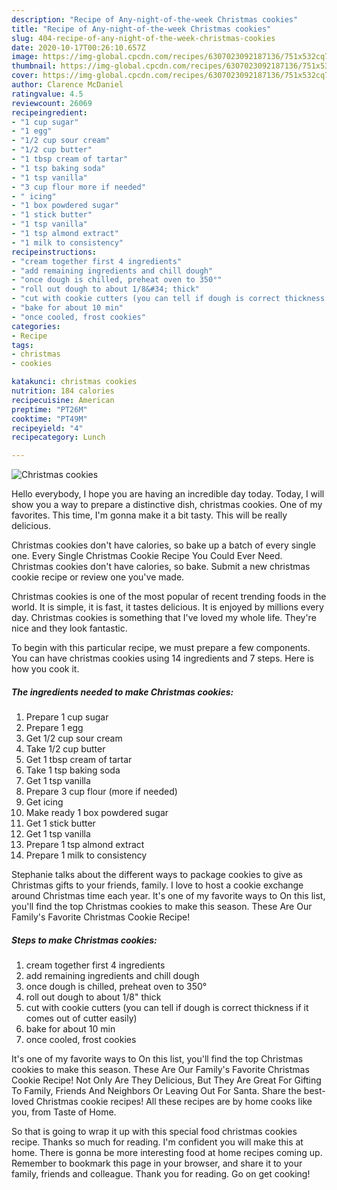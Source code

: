 ```yaml
---
description: "Recipe of Any-night-of-the-week Christmas cookies"
title: "Recipe of Any-night-of-the-week Christmas cookies"
slug: 404-recipe-of-any-night-of-the-week-christmas-cookies
date: 2020-10-17T00:26:10.657Z
image: https://img-global.cpcdn.com/recipes/6307023092187136/751x532cq70/christmas-cookies-recipe-main-photo.jpg
thumbnail: https://img-global.cpcdn.com/recipes/6307023092187136/751x532cq70/christmas-cookies-recipe-main-photo.jpg
cover: https://img-global.cpcdn.com/recipes/6307023092187136/751x532cq70/christmas-cookies-recipe-main-photo.jpg
author: Clarence McDaniel
ratingvalue: 4.5
reviewcount: 26069
recipeingredient:
- "1 cup sugar"
- "1 egg"
- "1/2 cup sour cream"
- "1/2 cup butter"
- "1 tbsp cream of tartar"
- "1 tsp baking soda"
- "1 tsp vanilla"
- "3 cup flour more if needed"
- " icing"
- "1 box powdered sugar"
- "1 stick butter"
- "1 tsp vanilla"
- "1 tsp almond extract"
- "1 milk to consistency"
recipeinstructions:
- "cream together first 4 ingredients"
- "add remaining ingredients and chill dough"
- "once dough is chilled, preheat oven to 350°"
- "roll out dough to about 1/8&#34; thick"
- "cut with cookie cutters (you can tell if dough is correct thickness if it comes out of cutter easily)"
- "bake for about 10 min"
- "once cooled, frost cookies"
categories:
- Recipe
tags:
- christmas
- cookies

katakunci: christmas cookies 
nutrition: 184 calories
recipecuisine: American
preptime: "PT26M"
cooktime: "PT49M"
recipeyield: "4"
recipecategory: Lunch

---
```



![Christmas cookies](https://img-global.cpcdn.com/recipes/6307023092187136/751x532cq70/christmas-cookies-recipe-main-photo.jpg)

Hello everybody, I hope you are having an incredible day today. Today, I will show you a way to prepare a distinctive dish, christmas cookies. One of my favorites. This time, I'm gonna make it a bit tasty. This will be really delicious.

Christmas cookies don&#39;t have calories, so bake up a batch of every single one. Every Single Christmas Cookie Recipe You Could Ever Need. Christmas cookies don&#39;t have calories, so bake. Submit a new christmas cookie recipe or review one you&#39;ve made.

Christmas cookies is one of the most popular of recent trending foods in the world. It is simple, it is fast, it tastes delicious. It is enjoyed by millions every day. Christmas cookies is something that I've loved my whole life. They're nice and they look fantastic.


To begin with this particular recipe, we must prepare a few components. You can have christmas cookies using 14 ingredients and 7 steps. Here is how you cook it.

<!--inarticleads1-->

##### The ingredients needed to make Christmas cookies:

1. Prepare 1 cup sugar
1. Prepare 1 egg
1. Get 1/2 cup sour cream
1. Take 1/2 cup butter
1. Get 1 tbsp cream of tartar
1. Take 1 tsp baking soda
1. Get 1 tsp vanilla
1. Prepare 3 cup flour (more if needed)
1. Get  icing
1. Make ready 1 box powdered sugar
1. Get 1 stick butter
1. Get 1 tsp vanilla
1. Prepare 1 tsp almond extract
1. Prepare 1 milk to consistency


Stephanie talks about the different ways to package cookies to give as Christmas gifts to your friends, family. I love to host a cookie exchange around Christmas time each year. It&#39;s one of my favorite ways to On this list, you&#39;ll find the top Christmas cookies to make this season. These Are Our Family&#39;s Favorite Christmas Cookie Recipe! 

<!--inarticleads2-->

##### Steps to make Christmas cookies:

1. cream together first 4 ingredients
1. add remaining ingredients and chill dough
1. once dough is chilled, preheat oven to 350°
1. roll out dough to about 1/8&#34; thick
1. cut with cookie cutters (you can tell if dough is correct thickness if it comes out of cutter easily)
1. bake for about 10 min
1. once cooled, frost cookies


It&#39;s one of my favorite ways to On this list, you&#39;ll find the top Christmas cookies to make this season. These Are Our Family&#39;s Favorite Christmas Cookie Recipe! Not Only Are They Delicious, But They Are Great For Gifting To Family, Friends And Neighbors Or Leaving Out For Santa. Share the best-loved Christmas cookie recipes! All these recipes are by home cooks like you, from Taste of Home. 

So that is going to wrap it up with this special food christmas cookies recipe. Thanks so much for reading. I'm confident you will make this at home. There is gonna be more interesting food at home recipes coming up. Remember to bookmark this page in your browser, and share it to your family, friends and colleague. Thank you for reading. Go on get cooking!

